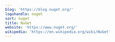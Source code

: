```yaml
---
blog: 'https://blog.nuget.org/'
logohandle: nuget
sort: nuget
title: NuGet
website: 'https://www.nuget.org/'
wikipedia: 'https://en.wikipedia.org/wiki/NuGet'
---
```

